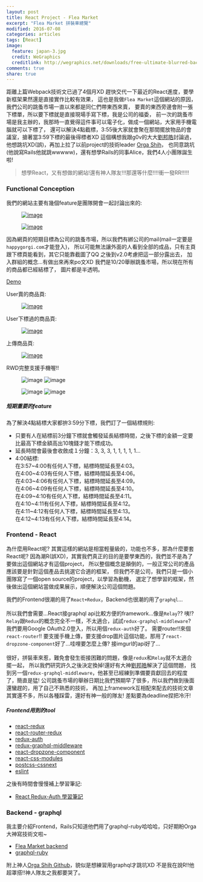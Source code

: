 ```yaml
---
layout: post
title: React Project - Flea Market
excerpt: "Flea Market 拼裝車總覽"
modified: 2016-07-08
categories: articles
tags: [React]
image:
  feature: japan-3.jpg
  credit: WeGraphics
  creditlink: http://wegraphics.net/downloads/free-ultimate-blurred-background-pack/
comments: true
share: true
---
```


距離上篇Webpack技術文已過了4個月XD
趕快交代一下最近的React進度，要學新框架果然還是直接實作比較有效果，
這也是我做`Flea Market`這個網站的原因，我們公司的跳蚤市場一直以來都是同仁們帶東西來賣，
要賣的東西旁邊會附一張下標單，所以要下標就是直接現場手寫下標，我是公司的福委，
前一次的跳蚤市場是我主辦的，我那時一直覺得這件事可以電子化，做成一個網站，大家用手機電腦就可以下標了，
還可以解決4點截標，3:55後大家就會聚在那間擺放物品的會議室，搶著當3:59下標的最後得標者XD
這個構想我跟g0v的大大[劉邦皓]討論過，他想跳坑XD(誤)，再加上拉了以前project的技術leader [Orga Shih]，
也同意跳坑(他說寫Rails他就跳wwwww)，還有想學Rails的同事Alice，我們4人小團隊誕生啦!

> 想學React，又有想做的網站!還有神人隊友!!!那還等什麼!!!!衝一發RR!!!!!

### Functional Conception

我們的網站主要有幾個feature是團隊開會一起討論出來的:

<figure>
	<a href="http://i.imgur.com/MFXQpaJ.png"><img src="http://i.imgur.com/MFXQpaJ.png" alt="image"></a>
</figure>
<figure>
	<a href="http://i.imgur.com/gP3PYAU.png"><img src="http://i.imgur.com/gP3PYAU.png" alt="image"></a>
</figure>

因為網頁的短期目標為公司的跳蚤市場，所以我們有綁公司的mail(mail一定要是`happygorgi.com`才能登入)，
所以可能無法讓外面的人看到全部的成品，只有主頁跟下標頁能看到，其它只能靠截圖了QQ 之後到v2.0考慮把這一部分露出去，
加入群組的概念...有做出來再來po文XD 我們是10/20舉辦跳蚤市場，所以現在所有的商品都已經結標了，
圖片都是半透明。

<div markdown="0"><a href="http://flea.fubotech.com.tw/" class="btn">Demo</a></div>

User賣的商品頁:
<figure>
	<a href="http://i.imgur.com/CEAsZAv.png"><img src="http://i.imgur.com/CEAsZAv.png" alt="image"></a>
</figure>

User下標過的商品頁:
<figure>
	<a href="http://i.imgur.com/aC0vUEU.png"><img src="http://i.imgur.com/aC0vUEU.png" alt="image"></a>
</figure>

上傳商品頁:
<figure>
	<a href="http://i.imgur.com/OcQNV16.png"><img src="http://i.imgur.com/OcQNV16.png" alt="image"></a>
</figure>

RWD完整支援手機喔!!

<figure class="half">
	<img src="http://i.imgur.com/zd7RWJU.jpg" alt="image">
	<img src="http://i.imgur.com/TiqEv2k.jpg" alt="image">
</figure>
<figure class="half">
	<img src="http://i.imgur.com/heP16LP.jpg" alt="image">
	<img src="http://i.imgur.com/F73YOuz.jpg" alt="image">
</figure>

##### 短期重要的feature

為了解決4點結標大家都拚3:59分下標，我們訂了一個結標規則:

* 只要有人在結標前3分鐘下標就會觸發延長結標時間，之後下標的金額一定要比最高下標金額高出10塊錢才能下標成功。
* 延長時間會最後會收斂成１分鐘：3, 3, 3, 1, 1, 1, 1, 1...
* 4:00結標:<br />
    在3:57~4:00有任何人下標，結標時間延長至4:03。<br />
    在4:00~4:03有任何人下標，結標時間延長至4:06。<br />
    在4:03~4:06有任何人下標，結標時間延長至4:09。<br />
    在4:06~4:09有任何人下標，結標時間延長至4:10。<br />
    在4:09~4:10有任何人下標，結標時間延長至4:11。<br />
    在4:10~4:11有任何人下標，結標時間延長至4:12。<br />
    在4:11~4:12有任何人下標，結標時間延長至4:13。<br />
    在4:12~4:13有任何人下標，結標時間延長至4:14。<br />

### Frontend - React

為什麼用React呢? 其實這樣的網站是相當輕量級的，功能也不多，那為什麼要套React呢?
因為潮R(誤XD)，其實我們真正的目的是要學東西的，我們並不是為了要做出這個網站才有這個project，
所以整個概念是顛倒的，一般正常公司的產品應該要是針對這個產品去挑選它合適的框架，
但我們不是公司，我們只是一個小團隊寫了一個open source的project，以學習為動機，
選定了想學習的框架，然後做出這個網站當做成果展示，順便解決公司這個問題。

我們的Frontend很潮的用了`React+Redux`，Backend也很潮的用了`graphql`... <br /><br />
所以我們會需要...React接graphql api比較方便的framework...像是`Relay`??
咦!? `Relay`跟`Redux`的概念完全不一樣，不太適合，試試`redux-graphql-middleware`?
我們要用Google OAuth2.0登入，所以用個`redux-auth`好了。
需要router!!來個`react-router`!!
要支援手機上傳，要支援drop圖片這個功能，那用了`react-dropzone-component`好了...哇哩要怎麼上傳? 接imgurl的api好了...<br /><br />
很好，拼裝車來惹，難免會發生銜接困難的問題，像是`redux`和`Relay`就不太適合擺一起，
所以我們研究許久之後決定換掉!還好有大神[劉邦皓]解決了這個問題，
找到另一個`redux-graphql-middleware`，他甚至已經練到準備要貢獻回去的程度了，簡直是猛!
公司跳蚤市場的舉辦日期比我們預期早了很多，所以我們做到後面還蠻趕的，用了自己不熟悉的技術，
再加上framework互相配來配去的技術文章其實還不多，所以各種踩雷，還好有神一般的隊友!
差點要為deadline捏把冷汗!

##### Frontend用到的tool

* [react-redux](https://github.com/reactjs/react-redux)
* [react-router-redux](https://github.com/reactjs/react-router-redux)
* [redux-auth](https://github.com/lynndylanhurley/redux-auth)
* [redux-graphql-middleware](https://github.com/gtg092x/redux-graphql-middleware)
* [react-dropzone-component](https://github.com/felixrieseberg/React-Dropzone-Component)
* [react-css-modules](https://github.com/gajus/react-css-modules)
* [postcss-cssnext](https://github.com/MoOx/postcss-cssnext)
* [eslint](https://github.com/eslint/eslint)

之後有時間會慢慢補上學習筆記:

* [React Redux-Auth 學習筆記](http://elainehuang.github.io/so-simple-theme/articles/FleaMarket-online/)

### Backend - graphql

我主要介紹Frontend，Rails只知道他們用了graphql-ruby哈哈哈，只好期盼Orga大神寫技術文啦~

* [Flea Market backend](https://github.com/FuBoTeam/flea-backend.git)
* [graphql-ruby](https://github.com/rmosolgo/graphql-ruby)

附上神人[Orga Shih Github](https://github.com/sinorga)，貌似是想練習用graphql才跳坑XD
不是我在說R!!他超罩搭!!神人隊友之我都要哭了。

[劉邦皓]: https://www.facebook.com/ben196888
[Orga Shih]: https://www.facebook.com/sinorga